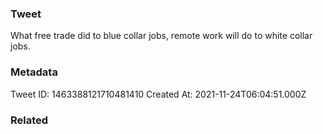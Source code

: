 ### Tweet
What free trade did to blue collar jobs, remote work will do to white collar jobs.

### Metadata
Tweet ID: 1463388121710481410
Created At: 2021-11-24T06:04:51.000Z

### Related

